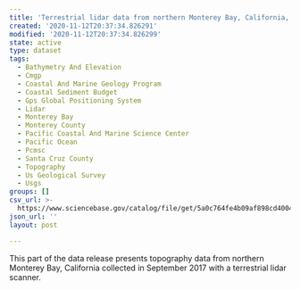 ```yaml
---
title: 'Terrestrial lidar data from northern Monterey Bay, California, September 2017'
created: '2020-11-12T20:37:34.826291'
modified: '2020-11-12T20:37:34.826299'
state: active
type: dataset
tags:
  - Bathymetry And Elevation
  - Cmgp
  - Coastal And Marine Geology Program
  - Coastal Sediment Budget
  - Gps Global Positioning System
  - Lidar
  - Monterey Bay
  - Monterey County
  - Pacific Coastal And Marine Science Center
  - Pacific Ocean
  - Pcmsc
  - Santa Cruz County
  - Topography
  - Us Geological Survey
  - Usgs
groups: []
csv_url: >-
  https://www.sciencebase.gov/catalog/file/get/5a0c764fe4b09af898cd4004?name=mb17_sept_tls_santacruz.csv
json_url: ''
layout: post

---
```

This part of the data release presents topography data from northern Monterey Bay, California collected in September 2017 with a terrestrial lidar scanner.
